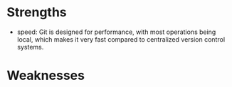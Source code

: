 # Strengths

- speed: Git is designed for performance, with most operations being local, which makes it very fast compared to centralized version control systems.

# Weaknesses
